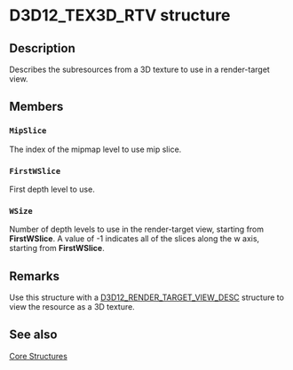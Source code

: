 # D3D12_TEX3D_RTV structure

## Description

Describes the subresources from a 3D texture to use in a render-target view.

## Members

### `MipSlice`

The index of the mipmap level to use mip slice.

### `FirstWSlice`

First depth level to use.

### `WSize`

Number of depth levels to use in the render-target view, starting from **FirstWSlice**. A value of -1 indicates all of the slices along the w axis, starting from **FirstWSlice**.

## Remarks

Use this structure with a [D3D12_RENDER_TARGET_VIEW_DESC](https://learn.microsoft.com/windows/desktop/api/d3d12/ns-d3d12-d3d12_render_target_view_desc) structure to view the resource as a 3D texture.

## See also

[Core Structures](https://learn.microsoft.com/windows/desktop/direct3d12/direct3d-12-structures)